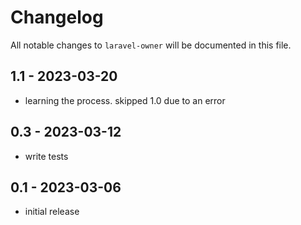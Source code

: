 # Changelog

All notable changes to `laravel-owner` will be documented in this file.

## 1.1 - 2023-03-20

- learning the process. skipped 1.0 due to an error

## 0.3 - 2023-03-12

- write tests

## 0.1 - 2023-03-06

- initial release
